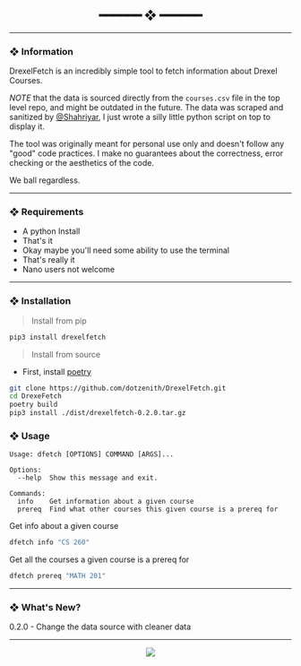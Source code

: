 <h2 align="center"> ━━━━━━  ❖  ━━━━━━ </h2>

---

### ❖ Information 
  
  DrexelFetch is an incredibly simple tool to fetch information about Drexel Courses. 

  *NOTE* that the data is sourced directly from the `courses.csv` file in the top level repo, and might be outdated in the future. The data was scraped and sanitized by [@Shahriyar](https://github.com/ShahriyarShawon), I just wrote a silly little python script on top to display it. 

  The tool was originally meant for personal use only and doesn't follow any "good" code practices. I make no guarantees about the correctness, error checking or the aesthetics of the code.

  We ball regardless.
  
---

### ❖ Requirements

- A python Install
- That's it
- Okay maybe you'll need some ability to use the terminal
- That's really it
- Nano users not welcome

---

### ❖ Installation

> Install from pip
```sh
pip3 install drexelfetch
```

> Install from source
- First, install [poetry](https://python-poetry.org/)
```sh
git clone https://github.com/dotzenith/DrexelFetch.git
cd DrexeFetch
poetry build
pip3 install ./dist/drexelfetch-0.2.0.tar.gz
```

### ❖ Usage 

```
Usage: dfetch [OPTIONS] COMMAND [ARGS]...

Options:
  --help  Show this message and exit.

Commands:
  info    Get information about a given course
  prereq  Find what other courses this given course is a prereq for
```

Get info about a given course
```sh
dfetch info "CS 260"
```

Get all the courses a given course is a prereq for
```sh
dfetch prereq "MATH 201"
```
---

### ❖ What's New? 
0.2.0 - Change the data source with cleaner data

---

<div align="center">

   <img src="https://img.shields.io/static/v1.svg?label=License&message=MIT&color=F5E0DC&labelColor=302D41&style=for-the-badge">

</div>
